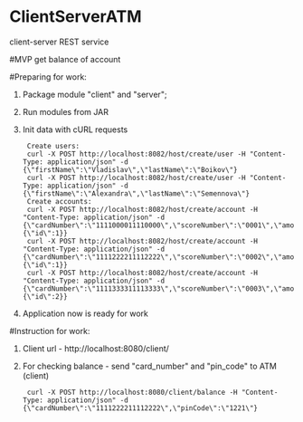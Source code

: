 # ClientServerATM
client-server REST service

#MVP
get balance of account

#Preparing for work:
1. Package module "client" and "server";
2. Run modules from JAR
3. Init data with cURL requests

        Create users:
        curl -X POST http://localhost:8082/host/create/user -H "Content-Type: application/json" -d {\"firstName\":\"Vladislav\",\"lastName\":\"Boikov\"}
        curl -X POST http://localhost:8082/host/create/user -H "Content-Type: application/json" -d {\"firstName\":\"Alexandra\",\"lastName\":\"Semennova\"}
        Create accounts:
        curl -X POST http://localhost:8082/host/create/account -H "Content-Type: application/json" -d {\"cardNumber\":\"1111000011110000\",\"scoreNumber\":\"0001\",\"amount\":\"1090.50\",\"pinCode\":\"1001\",\"user\":{\"id\":1}}
        curl -X POST http://localhost:8082/host/create/account -H "Content-Type: application/json" -d {\"cardNumber\":\"1111222211112222\",\"scoreNumber\":\"0002\",\"amount\":\"390.50\",\"pinCode\":\"1221\",\"user\":{\"id\":1}}
        curl -X POST http://localhost:8082/host/create/account -H "Content-Type: application/json" -d {\"cardNumber\":\"1111333311113333\",\"scoreNumber\":\"0003\",\"amount\":\"4444.50\",\"pinCode\":\"1221\",\"user\":{\"id\":2}}
4. Application now is ready for work

#Instruction for work:
1. Client url - http://localhost:8080/client/
2. For checking balance - send "card_number" and "pin_code" 
to ATM (client)

        curl -X POST http://localhost:8080/client/balance -H "Content-Type: application/json" -d {\"cardNumber\":\"1111222211112222\",\"pinCode\":\"1221\"}



